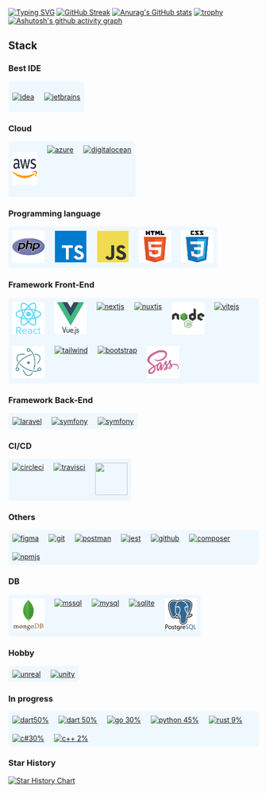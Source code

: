 
[![Typing
SVG](https://readme-typing-svg.herokuapp.com?lines=corpjorge()-%3Edev+%3F++true+%3A+true)](https://git.io/typing-svg)
[![GitHub
Streak](https://github-readme-streak-stats.herokuapp.com?user=corpjorge&theme=radical&hide_border=true&date_format=j%20M%5B%20Y%5D&locale=es)](https://git.io/streak-stats)
[![Anurag's GitHub
stats](https://github-readme-stats.vercel.app/api?username=corpjorge&show_icons=true&theme=radical&hide_border=true&date_format=j%20M%5B%20Y%5D&locale=es)](https://github.com/corpjorge/github-readme-stats)
[![trophy](https://github-profile-trophy.vercel.app/?username=corpjorge&theme=dracula&no-frame=true&margin-w=15&margin-h=15&date_format=j%20M%5B%20Y%5D&locale=es)](https://github.com/corpjorge/github-profile-trophy)
[![Ashutosh's github activity
graph](https://github-readme-activity-graph.vercel.app/graph?username=corpjorge&theme=dracula)](https://github.com/ashutosh00710/github-readme-activity-graph)

<link rel="stylesheet" type="text/css" href="https://cdn.jsdelivr.net/gh/devicons/devicon@latest/devicon.min.css" />

## Stack

### Best IDE

<div
  style="display: flex;; flex-wrap: wrap; gap: 20px; background: aliceblue; padding: 8px; border-radius: 5px; width: fit-content">

  <a href="https://www.jetbrains.com/es-es/idea/" target="_blank" rel="noreferrer"> <img
    src="https://cdn.jsdelivr.net/gh/devicons/devicon@latest/icons/intellij/intellij-original.svg"
    alt="idea" width="50" height="65" />
  </a>

  <a href="https://www.jetbrains.com" target="_blank" rel="noreferrer"> <img
    src="https://cdn.jsdelivr.net/gh/devicons/devicon@latest/icons/jetbrains/jetbrains-original.svg"
    alt="jetbrains" width="50" height="65" />
  </a>

</div>

### Cloud

<div
  style="display: flex;; flex-wrap: wrap; gap: 20px; background: aliceblue; padding: 8px; border-radius: 5px; width: fit-content">

  <a href="https://aws.amazon.com" target="_blank" rel="noreferrer"> <img
    src="https://raw.githubusercontent.com/devicons/devicon/master/icons/amazonwebservices/amazonwebservices-original-wordmark.svg"
    alt="aws" width="50" height="65" />
  </a>

  <a href="https://azure.microsoft.com/en-in/" target="_blank" rel="noreferrer">
    <img src="https://cdn.jsdelivr.net/gh/devicons/devicon@latest/icons/azure/azure-original-wordmark.svg" width="65"
         height="65" alt="azure" />
  </a>

  <a href="https://www.digitalocean.com/" target="_blank" rel="noreferrer">
    <img src="https://cdn.jsdelivr.net/gh/devicons/devicon@latest/icons/digitalocean/digitalocean-original-wordmark.svg"
         alt="digitalocean" width="65" height="65" />
  </a>

</div>

### Programming language

<div
  style="display: flex;; flex-wrap: wrap; gap: 20px; background: aliceblue; padding: 8px; border-radius: 5px; width: fit-content">

  <a href="https://www.php.net" target="_blank" rel="noreferrer">
    <img src="https://raw.githubusercontent.com/devicons/devicon/master/icons/php/php-original.svg" alt="php" width="65"
         height="65" />
  </a>

  <a href="https://www.typescriptlang.org/" target="_blank" rel="noreferrer">
    <img src="https://raw.githubusercontent.com/devicons/devicon/master/icons/typescript/typescript-original.svg"
         alt="typescript" width="65" height="65" />
  </a>

  <a href="https://developer.mozilla.org/en-US/docs/Web/JavaScript" target="_blank" rel="referrer">
    <img src="https://raw.githubusercontent.com/devicons/devicon/master/icons/javascript/javascript-original.svg"
         alt="javascript" width="65" height="65" />
  </a>

  <a href="https://www.w3.org/html/" target="_blank" rel="noreferrer">
    <img src="https://raw.githubusercontent.com/devicons/devicon/master/icons/html5/html5-original-wordmark.svg"
         alt="html5"
         width="65" height="65" />
  </a>

  <a href="https://www.w3schools.com/css/" target="_blank" rel="noreferrer">
    <img src="https://raw.githubusercontent.com/devicons/devicon/master/icons/css3/css3-original-wordmark.svg"
         alt="css3"
         width="65" height="65" />
  </a>
</div>

### Framework Front-End

<div
  style="display: flex;; flex-wrap: wrap; gap: 20px; background: aliceblue; padding: 8px; border-radius: 5px; width: fit-content">

  <a href="https://reactjs.org/" target="_blank" rel="noreferrer">
    <img src="https://raw.githubusercontent.com/devicons/devicon/master/icons/react/react-original-wordmark.svg"
         alt="react"
         width="65" height="65" />
  </a>

  <a href="https://vuejs.org/" target="_blank" rel="noreferrer">
    <img src="https://raw.githubusercontent.com/devicons/devicon/master/icons/vuejs/vuejs-original-wordmark.svg"
         alt="vuejs"
         width="65" height="65" />
  </a>  

  <a href="https://nextjs.org/" target="_blank" rel="noreferrer">
    <img src="https://cdn.jsdelivr.net/gh/devicons/devicon@latest/icons/nextjs/nextjs-original-wordmark.svg" alt="nextjs" width="65" height="65" />
  </a>

  <a href="https://nuxtjs.org/" target="_blank" rel="noreferrer">
    <img src="https://www.vectorlogo.zone/logos/nuxtjs/nuxtjs-icon.svg" alt="nuxtjs" width="65" height="65" />
  </a>

  <a href="https://nodejs.org" target="_blank" rel="noreferrer">
    <img src="https://raw.githubusercontent.com/devicons/devicon/master/icons/nodejs/nodejs-original-wordmark.svg"
         alt="nodejs"
         width="65" height="65" />
  </a>

  <a href="https://vitejs.dev/" target="_blank" rel="noreferrer">
    <img src="https://cdn.jsdelivr.net/gh/devicons/devicon@latest/icons/vitejs/vitejs-original.svg"
         alt="vitejs"
         width="65" height="65" />
  </a>

  <a href="https://www.electronjs.org" target="_blank" rel="noreferrer">
    <img src="https://raw.githubusercontent.com/devicons/devicon/master/icons/electron/electron-original.svg"
         alt="electron"
         width="65" height="65" />
  </a> 

  <a href="https://tailwindcss.com/" target="_blank" rel="noreferrer">
    <img src="https://cdn.jsdelivr.net/gh/devicons/devicon@latest/icons/tailwindcss/tailwindcss-original.svg" alt="tailwind" width="65"
         height="65" />
  </a>

  <a href="https://getbootstrap.com" target="_blank" rel="noreferrer">
    <img src="https://cdn.jsdelivr.net/gh/devicons/devicon@latest/icons/bootstrap/bootstrap-original.svg"
         alt="bootstrap" width="65" height="65" />
  </a>

  <a href="https://sass-lang.com" target="_blank" rel="noreferrer">
    <img src="https://raw.githubusercontent.com/devicons/devicon/master/icons/sass/sass-original.svg" alt="sass"
         width="65"
         height="65" />
  </a>
</div>

### Framework Back-End

<div
  style="display: flex;; flex-wrap: wrap; gap: 20px; background: aliceblue; padding: 8px; border-radius: 5px; width: fit-content">

  <a href="https://laravel.com/" target="_blank" rel="noreferrer">
    <img src="https://laravel.com/img/logotype.min.svg"
         alt="laravel"
         width="65" height="65" />
  </a>

  <a href="https://symfony.com" target="_blank" rel="noreferrer">
    <img src="https://cdn.jsdelivr.net/gh/devicons/devicon@latest/icons/symfony/symfony-original-wordmark.svg"
         alt="symfony" width="65" height="65" />
  </a>

  <a href="https://symfony.com" target="_blank" rel="noreferrer">
    <img src="https://cdn.jsdelivr.net/gh/devicons/devicon@latest/icons/nestjs/nestjs-original-wordmark.svg"
         alt="symfony" width="65" height="65" />
  </a>
</div>

### CI/CD

<div
  style="display: flex;; flex-wrap: wrap; gap: 20px; background: aliceblue; padding: 8px; border-radius: 5px; width: fit-content">

  <a href="https://circleci.com" target="_blank" rel="noreferrer">
    <img src="https://www.vectorlogo.zone/logos/circleci/circleci-icon.svg" alt="circleci" width="65" height="65" />
  </a>

  <a href="https://travis-ci.org" target="_blank" rel="noreferrer">
    <img src="https://www.vectorlogo.zone/logos/travis-ci/travis-ci-icon.svg" alt="travisci" width="65" height="65" />
  </a>

  <a href="https://dev.azure.com" target="_blank" rel="noreferrer">
    <img src="https://cdn.jsdelivr.net/gh/devicons/devicon@latest/icons/azuredevops/azuredevops-original.svg" alt=""
         width="65" height="65" />
  </a>
</div>

### Others

<div
  style="display: flex;; flex-wrap: wrap; gap: 20px; background: aliceblue; padding: 8px; border-radius: 5px; width: fit-content">

  <a href="https://www.figma.com/" target="_blank" rel="noreferrer">
    <img src="https://www.vectorlogo.zone/logos/figma/figma-icon.svg" alt="figma" width="65" height="65" />
  </a>
  <a
    href="https://git-scm.com/" target="_blank" rel="noreferrer">
    <img src="https://cdn.jsdelivr.net/gh/devicons/devicon@latest/icons/git/git-original-wordmark.svg" alt="git" width="65" height="65" />
  </a>


  <a href="https://postman.com" target="_blank" rel="noreferrer">
    <img src="https://www.vectorlogo.zone/logos/getpostman/getpostman-icon.svg" alt="postman" width="65" height="65" />
  </a>


  <a href="https://jestjs.io" target="_blank" rel="noreferrer">
    <img src="https://www.vectorlogo.zone/logos/jestjsio/jestjsio-icon.svg" alt="jest" width="65" height="65" />
  </a>

  <a href="https://github.com/" target="_blank" rel="noreferrer">
    <img src="https://cdn.jsdelivr.net/gh/devicons/devicon@latest/icons/github/github-original-wordmark.svg" alt="github" width="65" height="65" />
  </a>

  <a href="https://getcomposer.org/" target="_blank" rel="noreferrer">
    <img src="https://cdn.jsdelivr.net/gh/devicons/devicon@latest/icons/composer/composer-original.svg" alt="composer" width="65" height="65" />
  </a>

  <a href="https://www.npmjs.com/" target="_blank" rel="noreferrer">
    <img src="https://cdn.jsdelivr.net/gh/devicons/devicon@latest/icons/npm/npm-original-wordmark.svg" alt="npmjs" width="65" height="65" />
  </a>

</div>

### DB

<div
  style="display: flex;; flex-wrap: wrap; gap: 20px; background: aliceblue; padding: 8px; border-radius: 5px; width: fit-content">

  <a href="https://www.mongodb.com/" target="_blank" rel="noreferrer">
    <img src="https://raw.githubusercontent.com/devicons/devicon/master/icons/mongodb/mongodb-original-wordmark.svg"
         alt="mongodb" width="65" height="65" />
  </a>


  <a href="https://www.microsoft.com/en-us/sql-server" target="_blank" rel="noreferrer">
    <img src="https://www.svgrepo.com/show/303229/microsoft-sql-server-logo.svg" alt="mssql" width="65" height="65" />
  </a>

  <a href="https://www.mysql.com/" target="_blank" rel="noreferrer">
    <img src="https://cdn.jsdelivr.net/gh/devicons/devicon@latest/icons/mysql/mysql-original.svg"
         alt="mysql"
         width="60" height="65" />
  </a>

  <a href="https://www.sqlite.org/" target="_blank" rel="noreferrer">
    <img src="https://cdn.jsdelivr.net/gh/devicons/devicon@latest/icons/sqlite/sqlite-original-wordmark.svg"
         alt="sqlite"
         width="65" height="65" />
  </a>


  <a href="https://www.postgresql.org" target="_blank" rel="noreferrer">
    <img
      src="https://raw.githubusercontent.com/devicons/devicon/master/icons/postgresql/postgresql-original-wordmark.svg"
      alt="postgresql" width="65" height="65" />
  </a>
</div>

### Hobby

<div
  style="display: flex;; flex-wrap: wrap; gap: 20px; background: aliceblue; padding: 8px; border-radius: 5px; width: fit-content">

  <a href="https://unrealengine.com/" target="_blank" rel="noreferrer">
    <img src="https://cdn.jsdelivr.net/gh/devicons/devicon@latest/icons/unrealengine/unrealengine-original-wordmark.svg"
         alt="unreal" width="65" height="65" />
  </a>

  <a href="https://unity.com/" target="_blank" rel="noreferrer">
    <img src="https://cdn.jsdelivr.net/gh/devicons/devicon@latest/icons/unity/unity-original-wordmark.svg"
         alt="unity" width="65" height="65" />
  </a>
</div>


### In progress

<div
  style="display: flex;; flex-wrap: wrap; gap: 20px; background: aliceblue; padding: 8px; border-radius: 5px; width: fit-content">

  <a href="https://dart.dev" target="_blank" rel="noreferrer">
    <img src="https://cdn.jsdelivr.net/gh/devicons/devicon@latest/icons/dart/dart-original-wordmark.svg"
         alt="dart" width="65" height="65" />50%
  </a>

  <a href="https://flutter.dev" target="_blank" rel="noreferrer">
    <img src="https://cdn.jsdelivr.net/gh/devicons/devicon@latest/icons/flutter/flutter-original.svg"
         alt="dart" width="50" height="65" /> 50%
  </a>

  <a href="https://go.dev" target="_blank" rel="noreferrer">
    <img src="https://cdn.jsdelivr.net/gh/devicons/devicon@latest/icons/go/go-original-wordmark.svg"
         alt="go" width="65" height="65" /> 30%
  </a>

  <a href="https://www.python.org" target="_blank" rel="noreferrer">
    <img src="https://cdn.jsdelivr.net/gh/devicons/devicon@latest/icons/python/python-original-wordmark.svg"
         alt="python" width="65" height="65" /> 45%
  </a>

  <a href="https://www.rust-lang.org" target="_blank" rel="noreferrer">
    <img src="https://cdn.jsdelivr.net/gh/devicons/devicon@latest/icons/rust/rust-original.svg"
         alt="rust" width="65" height="65" /> 9%
  </a>

  <a href="https://dart.dev" target="_blank" rel="noreferrer">
    <img src="https://cdn.jsdelivr.net/gh/devicons/devicon@latest/icons/csharp/csharp-original.svg"
         alt="c#" width="65" height="65" />30%
  </a>

  <a href="https://isocpp.org/" target="_blank" rel="noreferrer">
    <img src="https://cdn.jsdelivr.net/gh/devicons/devicon@latest/icons/cplusplus/cplusplus-original.svg"
         alt="c++" width="65" height="65" /> 2%
  </a>

</div>


### Star History

[![Star History
Chart](https://api.star-history.com/svg?repos=corpjorge/bootlight,corpjorge/soft-ui-mobile-menu,corpjorge/bootstrap-5.1-sb-admin-2&type=Timeline)](https://star-history.com/#corpjorge/bootlight&corpjorge/soft-ui-mobile-menu&corpjorge/bootstrap-5.1-sb-admin-2&Timeline)


</body>
</html>
